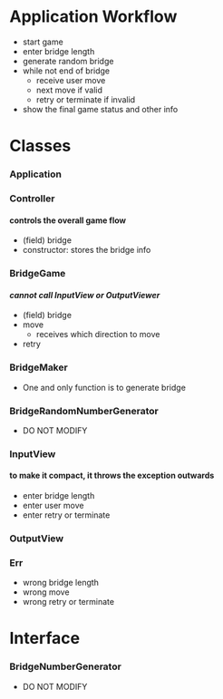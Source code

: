 # Application Workflow
- start game
- enter bridge length
- generate random bridge
- while not end of bridge
  - receive user move
  - next move if valid
  - retry or terminate if invalid
- show the final game status and other info


# Classes
### Application
### Controller
#### controls the overall game flow
- (field) bridge
- constructor: stores the bridge info
### BridgeGame
#### <em>cannot call InputView or OutputViewer</em>
- (field) bridge 
- move
  - receives which direction to move
- retry
### BridgeMaker
- One and only function is to generate bridge
### BridgeRandomNumberGenerator
- DO NOT MODIFY
### InputView
#### to make it compact, it throws the exception outwards
- enter bridge length
- enter user move
- enter retry or terminate
### OutputView
### Err
- wrong bridge length
- wrong move
- wrong retry or terminate

# Interface
### BridgeNumberGenerator
- DO NOT MODIFY
